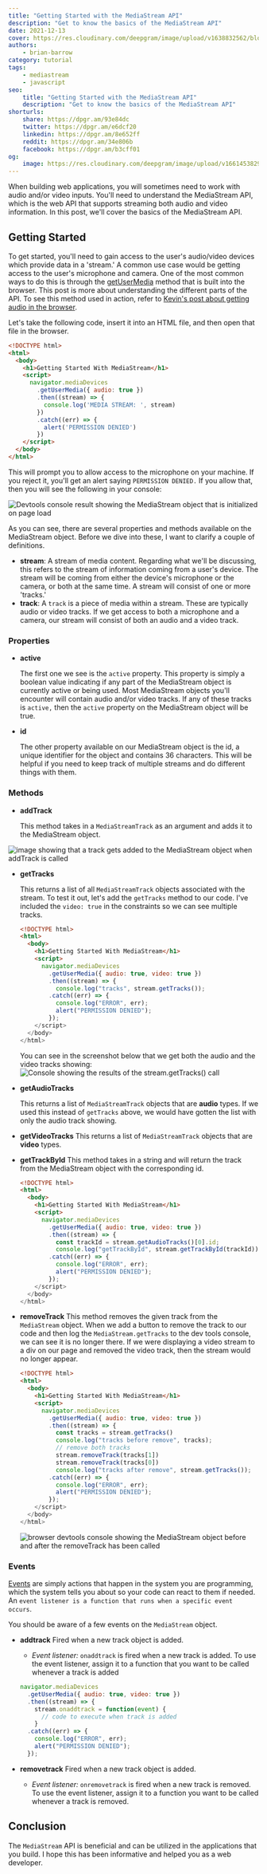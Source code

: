 ```yaml
---
title: "Getting Started with the MediaStream API"
description: "Get to know the basics of the MediaStream API"
date: 2021-12-13
cover: https://res.cloudinary.com/deepgram/image/upload/v1638832562/blog/2021/12/getting-started-with-mediastream-api/getting-started-w-mediastream-API%402x.jpg
authors:
    - brian-barrow
category: tutorial
tags:
    - mediastream
    - javascript
seo:
    title: "Getting Started with the MediaStream API"
    description: "Get to know the basics of the MediaStream API"
shorturls:
    share: https://dpgr.am/93e84dc
    twitter: https://dpgr.am/e6dcf20
    linkedin: https://dpgr.am/8e652ff
    reddit: https://dpgr.am/34e806b
    facebook: https://dpgr.am/b3cff01
og:
    image: https://res.cloudinary.com/deepgram/image/upload/v1661453829/blog/getting-started-with-mediastream-api/ograph.png
---
```


When building web applications, you will sometimes need to work with audio and/or video inputs. You'll need to understand the MediaStream API, which is the web API that supports streaming both audio and video information. In this post, we'll cover the basics of the MediaStream API.

## Getting Started

To get started, you'll need to gain access to the user's audio/video devices which provide data in a 'stream.' A common use case would be getting access to the user's microphone and camera. One of the most common ways to do this is through the [getUserMedia](https://developer.mozilla.org/en-US/docs/Web/API/MediaDevices/getUserMedia) method that is built into the browser. This post is more about understanding the different parts of the API. To see this method used in action, refer to [Kevin's post about getting audio in the browser](https://sweet-pie-c52a63-blog.netlify.app/live-transcription-mic-browser/).

Let's take the following code, insert it into an HTML file, and then open that file in the browser.

```html
<!DOCTYPE html>
<html>
  <body>
    <h1>Getting Started With MediaStream</h1>
    <script>
      navigator.mediaDevices
        .getUserMedia({ audio: true })
        .then((stream) => {
          console.log('MEDIA STREAM: ', stream)
        })
        .catch((err) => {
          alert('PERMISSION DENIED')
        })
    </script>
  </body>
</html>
```

This will prompt you to allow access to the microphone on your machine. If you reject it, you'll get an alert saying `PERMISSION DENIED.` If you allow that, then you will see the following in your console:

![Devtools console result showing the MediaStream object that is initialized on page load](https://res.cloudinary.com/deepgram/image/upload/v1638906691/blog/2021/12/getting-started-with-mediastream-api/initial-console-log.png)

As you can see, there are several properties and methods available on the MediaStream object. Before we dive into these, I want to clarify a couple of definitions.

*   **stream**: A stream of media content. Regarding what we'll be discussing, this refers to the stream of information coming from a user's device. The stream will be coming from either the device's microphone or the camera, or both at the same time. A stream will consist of one or more 'tracks.'
*   **track**: A `track` is a piece of media within a stream. These are typically audio or video tracks. If we get access to both a microphone and a camera, our stream will consist of both an audio and a video track.

### Properties

*   **active**

    The first one we see is the `active` property. This property is simply a boolean value indicating if any part of the MediaStream object is currently active or being used. Most MediaStream objects you'll encounter will contain audio and/or video tracks. If any of these tracks is `active,` then the `active` property on the MediaStream object will be true.

*   **id**

    The other property available on our MediaStream object is the id, a unique identifier for the object and contains 36 characters. This will be helpful if you need to keep track of multiple streams and do different things with them.

### Methods

*   **addTrack**

    This method takes in a `MediaStreamTrack` as an argument and adds it to the MediaStream object.

![image showing that a track gets added to the MediaStream object when addTrack is called](https://res.cloudinary.com/deepgram/image/upload/v1638975710/blog/2021/12/getting-started-with-mediastream-api/addTrack.png)

*   **getTracks**

    This returns a list of all `MediaStreamTrack` objects associated with the stream. To test it out, let's add the `getTracks` method to our code. I've included the `video: true` in the constraints so we can see multiple tracks.

    ```html
    <!DOCTYPE html>
    <html>
      <body>
        <h1>Getting Started With MediaStream</h1>
        <script>
          navigator.mediaDevices
            .getUserMedia({ audio: true, video: true })
            .then((stream) => {
              console.log("tracks", stream.getTracks());
            .catch((err) => {
              console.log("ERROR", err);
              alert("PERMISSION DENIED");
            });
        </script>
      </body>
    </html>
    ```

    You can see in the screenshot below that we get both the audio and the video tracks showing:
    ![Console showing the results of the stream.getTracks() call](https://res.cloudinary.com/deepgram/image/upload/v1638911657/blog/2021/12/getting-started-with-mediastream-api/getTracks.png)

*   **getAudioTracks**

    This returns a list of `MediaStreamTrack` objects that are **audio** types. If we used this instead of `getTracks` above, we would have gotten the list with only the audio track showing.

*   **getVideoTracks**
    This returns a list of `MediaStreamTrack` objects that are **video** types.

*   **getTrackById**
    This method takes in a string and will return the track from the MediaStream object with the corresponding id.

    ```html
    <!DOCTYPE html>
    <html>
      <body>
        <h1>Getting Started With MediaStream</h1>
        <script>
          navigator.mediaDevices
            .getUserMedia({ audio: true, video: true })
            .then((stream) => {
              const trackId = stream.getAudioTracks()[0].id;
              console.log("getTrackById", stream.getTrackById(trackId))
            .catch((err) => {
              console.log("ERROR", err);
              alert("PERMISSION DENIED");
            });
        </script>
      </body>
    </html>
    ```

*   **removeTrack**
    This method removes the given track from the `MediaStream` object. When we add a button to remove the track to our code and then log the `MediaStream.getTracks` to the dev tools console, we can see it is no longer there. If we were displaying a video stream to a div on our page and removed the video track, then the stream would no longer appear.

    ```html
    <!DOCTYPE html>
    <html>
      <body>
        <h1>Getting Started With MediaStream</h1>
        <script>
          navigator.mediaDevices
            .getUserMedia({ audio: true, video: true })
            .then((stream) => {
              const tracks = stream.getTracks()
              console.log("tracks before remove", tracks);
              // remove both tracks
              stream.removeTrack(tracks[1])
              stream.removeTrack(tracks[0])
              console.log("tracks after remove", stream.getTracks());
            .catch((err) => {
              console.log("ERROR", err);
              alert("PERMISSION DENIED");
            });
        </script>
      </body>
    </html>
    ```

    ![browser devtools console showing the MediaStream object before and after the removeTrack has been called](https://res.cloudinary.com/deepgram/image/upload/v1638976221/blog/2021/12/getting-started-with-mediastream-api/removeTrack.png)

### Events

[Events](https://developer.mozilla.org/en-US/docs/Learn/JavaScript/Building_blocks/Events) are simply actions that happen in the system you are programming, which the system tells you about so your code can react to them if needed. An `event listener is a function that runs when a specific event occurs`.

You should be aware of a few events on the `MediaStream` object.

*   **addtrack**
    Fired when a new track object is added.

    *   *Event listener:* `onaddtrack` is fired when a new track is added. To use the event listener, assign it to a function that you want to be called whenever a track is added

    ```js
    navigator.mediaDevices
      .getUserMedia({ audio: true, video: true })
      .then((stream) => {
        stream.onaddtrack = function(event) {
          // code to execute when track is added
        }
      .catch((err) => {
        console.log("ERROR", err);
        alert("PERMISSION DENIED");
      });
    ```

*   **removetrack**
    Fired when a new track object is added.
    *   *Event listener:* `onremovetrack` is fired when a new track is removed. To use the event listener, assign it to a function you want to be called whenever a track is removed.

## Conclusion

The `MediaStream` API is beneficial and can be utilized in the applications that you build. I hope this has been informative and helped you as a web developer.

        